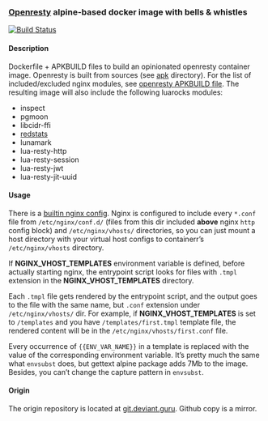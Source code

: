### [Openresty](http://openresty.org/en/) alpine-based docker image with bells & whistles

[![Build Status](https://sisyphus.deviant.guru/api/badges/images/openresty/status.svg)](https://sisyphus.deviant.guru/images/openresty)

#### Description

Dockerfile + APKBUILD files to build an opinionated openresty container image.
Openresty is built from sources (see [apk](apk) directory).
For the list of included/excluded nginx modules, see [openresty APKBUILD file](apk/openresty/APKBUILD).
The resulting image will also include the following luarocks modules:

* inspect
* pgmoon
* libcidr-ffi
* [redstats](src/redstats.lua)
* lunamark
* lua-resty-http
* lua-resty-session
* lua-resty-jwt
* lua-resty-jit-uuid

#### Usage

There is a [builtin nginx config](apk/openresty/openresty.nginx.conf).
Nginx is configured to include every `*.conf` file from `/etc/nginx/conf.d/`
(files from this dir included **above** nginx `http` config block) and 
`/etc/nginx/vhosts/` directories, so you can just mount a host directory 
with your virtual host configs to containerr’s `/etc/nginx/vhosts` directory.

If **NGINX_VHOST_TEMPLATES** environment variable is defined, before actually
starting nginx, the entrypoint script looks for files with `.tmpl` extension
in the **NGINX_VHOST_TEMPLATES** directory.

Each `.tmpl` file gets rendered by the entrypoint script, and the output goes to the file with the same name, but `.conf` extension under
`/etc/nginx/vhosts/` dir. For example, if **NGINX_VHOST_TEMPLATES** is set to `/templates` and you have `/templates/first.tmpl` template file, the rendered content will be in the `/etc/nginx/vhosts/first.conf` file.

Every occurrence of `{{ENV_VAR_NAME}}` in a template is replaced with the value of the corresponding environment variable. It’s pretty much the same
what `envsubst` does, but gettext alpine package adds 7Mb to the image. Besides, you can’t change the capture pattern in `envsubst`.

#### Origin

The origin repository is located at [git.deviant.guru](https://git.deviant.guru/images/openresty). Github copy is a mirror.
